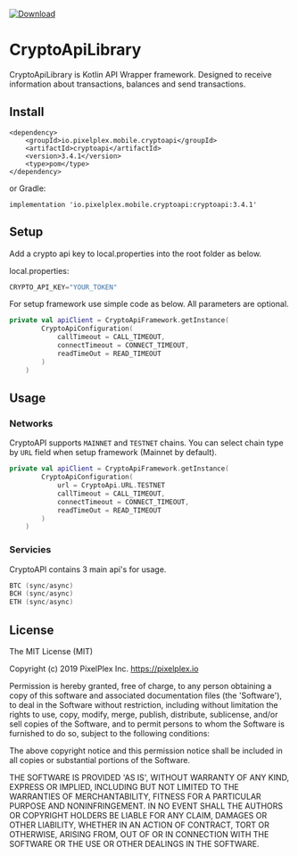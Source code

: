 [ ![Download](https://api.bintray.com/packages/pixelplex/mobile/cryptoapi-stable/images/download.svg) ](https://bintray.com/pixelplex/mobile/cryptoapi-stable/_latestVersion)
# CryptoApiLibrary

CryptoApiLibrary is Kotlin API Wrapper framework. Designed to receive information about transactions, balances and send transactions.

## Install

```
<dependency>
	<groupId>io.pixelplex.mobile.cryptoapi</groupId>
	<artifactId>cryptoapi</artifactId>
	<version>3.4.1</version>
	<type>pom</type>
</dependency>
```

or Gradle:
```
implementation 'io.pixelplex.mobile.cryptoapi:cryptoapi:3.4.1'
```
## Setup

Add a crypto api key to local.properties into the root folder as below.

local.properties:
```kotlin
CRYPTO_API_KEY="YOUR_TOKEN"
```
For setup framework use simple code as below. All parameters are optional.
```kotlin
private val apiClient = CryptoApiFramework.getInstance(
        CryptoApiConfiguration(
            callTimeout = CALL_TIMEOUT,
            connectTimeout = CONNECT_TIMEOUT,
            readTimeOut = READ_TIMEOUT
        )
    )
```

## Usage

### Networks

CryptoAPI supports `MAINNET` and `TESTNET` chains. You can select chain type by `URL` field when setup framework (Mainnet by default).
```kotlin
private val apiClient = CryptoApiFramework.getInstance(
        CryptoApiConfiguration(
            url = CryptoApi.URL.TESTNET
            callTimeout = CALL_TIMEOUT,
            connectTimeout = CONNECT_TIMEOUT,
            readTimeOut = READ_TIMEOUT
        )
    )
```

### Servicies

CryptoAPI contains 3 main api's for usage.
```kotlin
BTC (sync/async)
BCH (sync/async)
ETH (sync/async)
```

## License

The MIT License (MIT)

Copyright (c) 2019 PixelPlex Inc. <https://pixelplex.io>

Permission is hereby granted, free of charge, to any person obtaining
a copy of this software and associated documentation files (the
'Software'), to deal in the Software without restriction, including
without limitation the rights to use, copy, modify, merge, publish,
distribute, sublicense, and/or sell copies of the Software, and to
permit persons to whom the Software is furnished to do so, subject to
the following conditions:

The above copyright notice and this permission notice shall be
included in all copies or substantial portions of the Software.

THE SOFTWARE IS PROVIDED 'AS IS', WITHOUT WARRANTY OF ANY KIND,
EXPRESS OR IMPLIED, INCLUDING BUT NOT LIMITED TO THE WARRANTIES OF
MERCHANTABILITY, FITNESS FOR A PARTICULAR PURPOSE AND NONINFRINGEMENT.
IN NO EVENT SHALL THE AUTHORS OR COPYRIGHT HOLDERS BE LIABLE FOR ANY
CLAIM, DAMAGES OR OTHER LIABILITY, WHETHER IN AN ACTION OF CONTRACT,
TORT OR OTHERWISE, ARISING FROM, OUT OF OR IN CONNECTION WITH THE
SOFTWARE OR THE USE OR OTHER DEALINGS IN THE SOFTWARE.